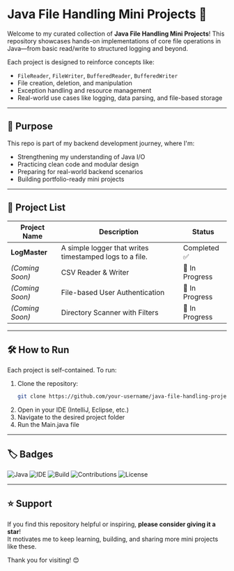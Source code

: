 # Java File Handling Mini Projects 📂

Welcome to my curated collection of **Java File Handling Mini Projects**! This repository showcases hands-on implementations of core file operations in Java—from basic read/write to structured logging and beyond.

Each project is designed to reinforce concepts like:
- `FileReader`, `FileWriter`, `BufferedReader`, `BufferedWriter`
- File creation, deletion, and manipulation
- Exception handling and resource management
- Real-world use cases like logging, data parsing, and file-based storage

---

## 🎯 Purpose

This repo is part of my backend development journey, where I'm:
- Strengthening my understanding of Java I/O
- Practicing clean code and modular design
- Preparing for real-world backend scenarios
- Building portfolio-ready mini projects

---

## 📁 Project List

|    Project Name     |                    Description                         |      Status     |
|---------------------|--------------------------------------------------------|-----------------|
| **LogMaster**       | A simple logger that writes timestamped logs to a file.|  Completed ✅  |
| *(Coming Soon)*     | CSV Reader & Writer                                    | 🚧 In Progress |
| *(Coming Soon)*     | File-based User Authentication                         | 🚧 In Progress |
| *(Coming Soon)*     | Directory Scanner with Filters                         | 🚧 In Progress |

---

## 🛠️ How to Run

Each project is self-contained. To run:
1. Clone the repository:
   ```bash
   git clone https://github.com/your-username/java-file-handling-projects.git
2. Open in your IDE (IntelliJ, Eclipse, etc.)
3. Navigate to the desired project folder
4. Run the Main.java file

---

## 🏷️ Badges

![Java](https://img.shields.io/badge/Java-17-orange?logo=java&logoColor=white)
![IDE](https://img.shields.io/badge/IDE-IntelliJ%20IDEA-blue?logo=intellij-idea&logoColor=white)
![Build](https://img.shields.io/badge/Build-Passing-brightgreen)
![Contributions](https://img.shields.io/badge/Contributions-Welcome-purple)
![License](https://img.shields.io/badge/License-MIT-yellow)

---

## ⭐ Support

If you find this repository helpful or inspiring, **please consider giving it a star**!  
It motivates me to keep learning, building, and sharing more mini projects like these.

Thank you for visiting! 😊
